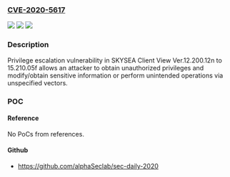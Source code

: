### [CVE-2020-5617](https://cve.mitre.org/cgi-bin/cvename.cgi?name=CVE-2020-5617)
![](https://img.shields.io/static/v1?label=Product&message=SKYSEA%20Client%20View&color=blue)
![](https://img.shields.io/static/v1?label=Version&message=n%2Fa&color=blue)
![](https://img.shields.io/static/v1?label=Vulnerability&message=Privilege%20escalation&color=brighgreen)

### Description

Privilege escalation vulnerability in SKYSEA Client View Ver.12.200.12n to 15.210.05f allows an attacker to obtain unauthorized privileges and modify/obtain sensitive information or perform unintended operations via unspecified vectors.

### POC

#### Reference
No PoCs from references.

#### Github
- https://github.com/alphaSeclab/sec-daily-2020

